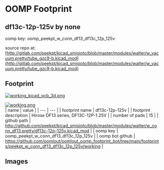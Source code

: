 # OOMP Footprint  
## df13c-12p-125v  by none  
  
oomp key: oomp_peekpt_w_conn_df13_df13c_12p_125v  
  
source repo at: [http://gitlab.com/peekpt/kicad_smisioto/blob/master/modules/walter/w_vacuum.pretty/tube_gzc9-b.kicad_mod](http://gitlab.com/peekpt/kicad_smisioto/blob/master/modules/walter/w_vacuum.pretty/tube_gzc9-b.kicad_mod)  
## Footprint  
  
[![working_kicad_pcb_3d.png](working_kicad_pcb_3d_600.png)](working_kicad_pcb_3d.png)  
  
[![working.png](working_600.png)](working.png)  
| name | value | 
| --- | --- | 
| footprint name | df13c-12p-125v | 
| footprint description | Hirose DF13 series, DF13C-12P-1.25V | 
| number of pads | 15 | 
| github path | http://github.com/peekpt/kicad_smisioto/blob/master/modules/walter/w_conn_df13.pretty/df13c-12p-125v.kicad_mod | 
| oomp key | oomp_peekpt_w_conn_df13_df13c_12p_125v | 
| oomp bot github | https://github.com/oomlout/oomlout_oomp_footprint_bot/tree/main/footprints/peekpt_w_conn_df13_df13c_12p_125v/working | 
## Images  
